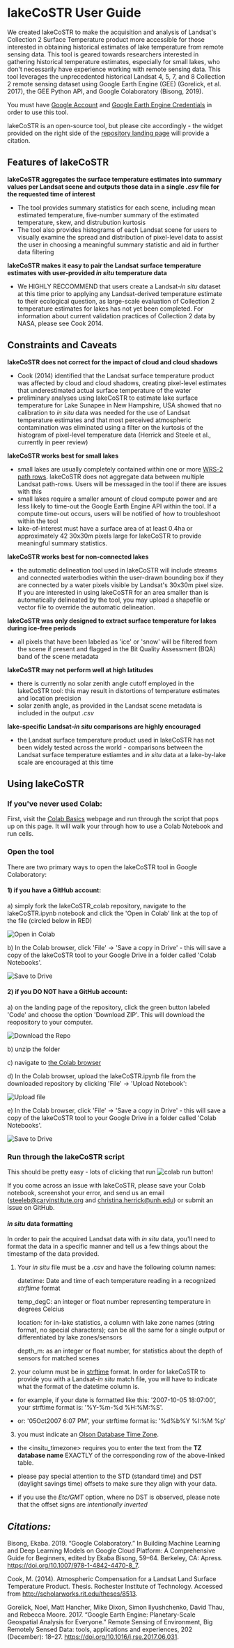 # lakeCoSTR User Guide

We created lakeCoSTR to make the acquisition and analysis of Landsat's Collection 2 Surface Temperature product more accessible for those interested in obtaining historical estimates of lake temperature from remote sensing data. This tool is geared towards researchers interested in gathering historical temperature estimates, especially for small lakes, who don't necessarily have experience working with remote sensing data. This tool leverages the unprecedented historical Landsat 4, 5, 7, and 8 Collection 2 remote sensing dataset using Google Earth Engine (GEE) (Gorelick, et al. 2017), the GEE Python API, and Google Colaboratory (Bisong, 2019).

You must have <a href="https://support.google.com/accounts/answer/27441?hl=en" target="_blank" rel="noopener noreferrer">Google Account</a> and <a href="https://signup.earthengine.google.com/" target="_blank" rel="noopener noreferrer">Google Earth Engine Credentials</a> in order to use this tool.

lakeCoSTR is an open-source tool, but please cite accordingly - the widget provided on the right side of the <a href = "https://github.com/lakeCoSTR/lakeCoSTR_colab" target="_blank" rel="noopener noreferrer">repository landing page</a> will provide a citation.


## Features of lakeCoSTR

__lakeCoSTR aggregates the surface temperature estimates into summary values per Landsat scene and outputs those data in a single *.csv* file for the requested time of interest__
 - The tool provides summary statistics for each scene, including mean estimated temperature, five-number summary of the estimated temperature, skew, and distrubution kurtosis
 - The tool also provides histograms of each Landsat scene for users to visually examine the spread and distribution of pixel-level data to assist the user in choosing a meaningful summary statistic and aid in further data filtering

__lakeCoSTR makes it easy to pair the Landsat surface temperature estimates with user-provided *in situ* temperature data__
 - We HIGHLY RECCOMMEND that users create a Landsat-*in situ* dataset at this time prior to applying any Landsat-derived temperature estimate to their ecological question, as large-scale evaluation of Collection 2 temperature estimates for lakes has not yet been completed. For information about current validation practices of Collection 2 data by NASA, please see Cook 2014.


## Constraints and Caveats 

__lakeCoSTR does not correct for the impact of cloud and cloud shadows__
 - Cook (2014) identified that the Landsat surface temperature product was affected by cloud and cloud shadows, creating pixel-level estimates that underestimated actual surface temperature of the water
 - preliminary analyses using lakeCoSTR to estimate lake surface temperature for Lake Sunapee in New Hampshire, USA showed that no calibration to *in situ* data was needed for the use of Landsat temperature estimates and that most perceived atmospheric contamination was eliminated using a filter on the kurtosis of the histogram of pixel-level temperature data (Herrick and Steele et al., currently in peer review) 

__lakeCoSTR works best for small lakes__
 - small lakes are usually completely contained within one or more <a href = "https://landsat.gsfc.nasa.gov/about/the-worldwide-reference-system/" target="_blank" rel="noopener noreferrer">WRS-2 path rows</a>. lakeCoSTR does not aggregate data between multiple Landsat path-rows. Users will be messaged in the tool if there are issues with this
 - small lakes require a smaller amount of cloud compute power and are less likely to time-out the Google Earth Engine API within the tool. If a compute time-out occurs, users will be notified of how to troubleshoot within the tool
 - lake-of-interest must have a surface area of at least 0.4ha or approximately 42 30x30m pixels large for lakeCoSTR to provide meaningful summary statistics.

__lakeCoSTR works best for non-connected lakes__
 - the automatic delineation tool used in lakeCoSTR will include streams and connected waterbodies within the user-drawn bounding box if they are connected by a water pixels visible by Landsat's 30x30m pixel size. If you are interested in using lakeCoSTR for an area smaller than is automatically delineated by the tool, you may upload a shapefile or vector file to override the automatic delineation.

__lakeCoSTR was only designed to extract surface temperature for lakes during ice-free periods__
 - all pixels that have been labeled as 'ice' or 'snow' will be filtered from the scene if present and flagged in the Bit Quality Assessment (BQA) band of the scene metadata

__lakeCoSTR may not perform well at high latitudes__
 - there is currently no solar zenith angle cutoff employed in the lakeCoSTR tool: this may result in distortions of temperature estimates and location precision
 - solar zenith angle, as provided in the Landsat scene metadata is included in the output *.csv*

__lake-specific Landsat-*in situ* comparisons are highly encouraged__
 - the Landsat surface temperature product used in lakeCoSTR has not been widely tested across the world - comparisons between the Landsat surface temperature estiamtes and *in situ* data at a lake-by-lake scale are encouraged at this time


## Using lakeCoSTR

### If you've never used Colab:

First, visit the <a href = "https://colab.research.google.com/" target="_blank" rel="noopener noreferrer">Colab Basics</a> webpage and run through the script that pops up on this page. It will walk your through how to use a Colab Notebook and run cells.

### Open the tool 

There are two primary ways to open the lakeCoSTR tool in Google Colaboratory:

#### 1) if you have a GitHub account:
    
a) simply fork the lakeCoSTR_colab repository, navigate to the lakeCoSTR.ipynb notebook and click the 'Open in Colab' link at the top of the file (circled below in RED)
    
![Open in Colab](imgs/lakeCoSTR_open.png)

b) In the Colab browser, click 'File' -> 'Save a copy in Drive' - this will save a copy of the lakeCoSTR tool to your Google Drive in a folder called 'Colab Notebooks'.
    
![Save to Drive](imgs/lakeCoSTR_save.png)


#### 2) if you __DO NOT__ have a GitHub account:
    
a) on the landing page of the repository, click the green button labeled 'Code' and choose the option 'Download ZIP'. This will download the reopository to your computer.
    
![Download the Repo](imgs/lakeCoSTR_download.png)

b) unzip the folder

c) navigate to <a href = "https://colab.research.google.com/" target="_blank" rel="noopener noreferrer">the Colab browser</a>

d) In the Colab browser, upload the lakeCoSTR.ipynb file from the downloaded repository by clicking 'File' -> 'Upload Notebook':
    
![Upload file](imgs/lakeCoSTR_upload.png)

e) In the Colab browser, click 'File' -> 'Save a copy in Drive' - this will save a copy of the lakeCoSTR tool to your Google Drive in a folder called 'Colab Notebooks'.
    
![Save to Drive](imgs/lakeCoSTR_save.png)

### Run through the lakeCoSTR script

This should be pretty easy - lots of clicking that run ![colab run](imgs/colab_run.png) button! 

If you come across an issue with lakeCoSTR, please save your Colab notebook, screenshot your error, and send us an email (steeleb@caryinstitute.org and christina.herrick@unh.edu) or submit an issue on GitHub. 

#### *in situ* data formatting

In order to pair the acquired Landsat data with *in situ* data, you'll need to format the data in a specific manner and tell us a few things about the timestamp of the data provided.

1) Your *in situ* file must be a .csv and have the following column names:

    datetime: Date and time of each temperature reading in a recognized *strftime* format

    temp_degC: an integer or float number representing temperature in degrees Celcius

    location: for in-lake statistics, a column with lake zone names (string format, no special characters); can be all the same for a single output or differentiated by lake zones/sensors
    
    depth_m: as an integer or float number, for statistics about the depth of sensors for matched scenes

2) your <datetime> column must be in <a href="https://strftime.org/" target = "_blank" rel="noopener noreferrer">strftime</a> format. In order for lakeCoSTR to provide you with a Landsat-*in situ* match file, you will have to indicate what the format of the datetime column is. 

 - for example, if your date is formatted like this: '2007-10-05 18:07:00', your strftime format is: '%Y-%m-%d %H:%M:%S'. 

 - or: '05Oct2007 6:07 PM', your strftime format is: '%d%b%Y %I:%M %p'
   
3) you must indicate an <a href="https://en.wikipedia.org/wiki/List_of_tz_database_time_zones" target = "_blank" rel = "noopener noreferrer">Olson Database Time Zone</a>. 

 - the <insitu_timezone> requires you to enter the text from the __TZ database name__ EXACTLY of the corresponding row of the above-linked table. 

 - please pay special attention to the STD (standard time) and DST (daylight savings time) offsets to make sure they align with your data. 

 - if you use the *Etc/GMT* option, where no DST is observed, please note that the offset signs are *intentionally inverted* 


## *Citations:*

Bisong, Ekaba. 2019. “Google Colaboratory.” In Building Machine Learning and Deep Learning Models on Google Cloud Platform: A Comprehensive Guide for Beginners, edited by Ekaba Bisong, 59–64. Berkeley, CA: Apress. https://doi.org/10.1007/978-1-4842-4470-8_7.

Cook, M. (2014). Atmospheric Compensation for a Landsat Land Surface Temperature Product. Thesis. Rochester Institute of Technology. Accessed from http://scholarworks.rit.edu/theses/8513.

Gorelick, Noel, Matt Hancher, Mike Dixon, Simon Ilyushchenko, David Thau, and Rebecca Moore. 2017. “Google Earth Engine: Planetary-Scale Geospatial Analysis for Everyone.” Remote Sensing of Environment, Big Remotely Sensed Data: tools, applications and experiences, 202 (December): 18–27. https://doi.org/10.1016/j.rse.2017.06.031.

